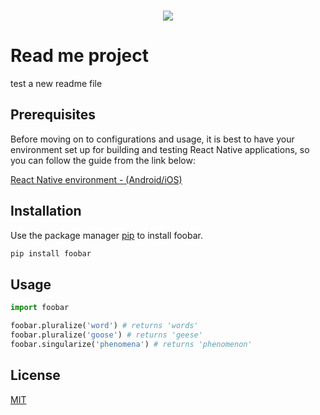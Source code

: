 <br />
<p align="center">
  <a href="">
    <img src="http://pyx.network/wp-content/uploads/2016/02/uniprime.png">
  </a>
</p>

# Read me project 
test a new readme file

## Prerequisites
Before moving on to configurations and usage, it is best to have your environment set up for building and testing React Native applications, so you can follow the guide from the link below:

[React Native environment - (Android/iOS)](https://docs.rocketseat.dev/ambiente-react-native/introducao)

## Installation

Use the package manager [pip](https://pip.pypa.io/en/stable/) to install foobar.

```bash
pip install foobar
```

## Usage

```python
import foobar

foobar.pluralize('word') # returns 'words'
foobar.pluralize('goose') # returns 'geese'
foobar.singularize('phenomena') # returns 'phenomenon'
```
## License
[MIT](https://choosealicense.com/licenses/mit/)
